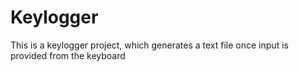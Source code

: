 # Keylogger
This is a keylogger project, which generates a text file once input is provided from the keyboard
